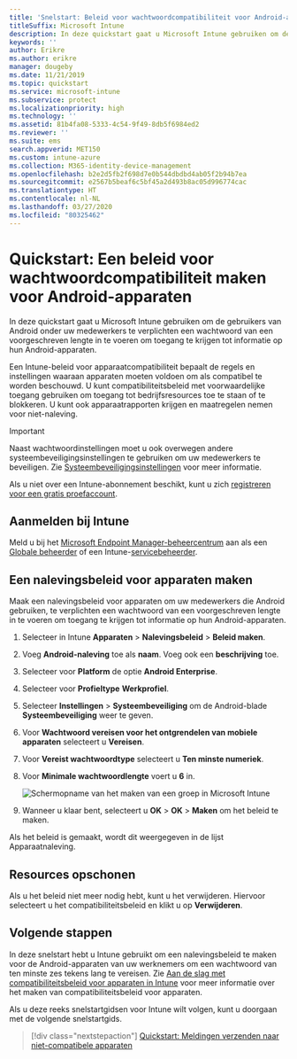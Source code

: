 ```yaml
---
title: 'Snelstart: Beleid voor wachtwoordcompatibiliteit voor Android-apparaten'
titleSuffix: Microsoft Intune
description: In deze quickstart gaat u Microsoft Intune gebruiken om de wachtwoordlengte in te stellen die is vereist voor Android-apparaten.
keywords: ''
author: Erikre
ms.author: erikre
manager: dougeby
ms.date: 11/21/2019
ms.topic: quickstart
ms.service: microsoft-intune
ms.subservice: protect
ms.localizationpriority: high
ms.technology: ''
ms.assetid: 81b4fa08-5333-4c54-9f49-8db5f6984ed2
ms.reviewer: ''
ms.suite: ems
search.appverid: MET150
ms.custom: intune-azure
ms.collection: M365-identity-device-management
ms.openlocfilehash: b2e2d5fb2f698d7e0b544dbdbd4ab05f2b94b7ea
ms.sourcegitcommit: e2567b5beaf6c5bf45a2d493b8ac05d996774cac
ms.translationtype: HT
ms.contentlocale: nl-NL
ms.lasthandoff: 03/27/2020
ms.locfileid: "80325462"
---
```

# <a name="quickstart-create-a-password-compliance-policy-for-android-devices"></a>Quickstart: Een beleid voor wachtwoordcompatibiliteit maken voor Android-apparaten

In deze quickstart gaat u Microsoft Intune gebruiken om de gebruikers van Android onder uw medewerkers te verplichten een wachtwoord van een voorgeschreven lengte in te voeren om toegang te krijgen tot informatie op hun Android-apparaten.

Een Intune-beleid voor apparaatcompatibiliteit bepaalt de regels en instellingen waaraan apparaten moeten voldoen om als compatibel te worden beschouwd. U kunt compatibiliteitsbeleid met voorwaardelijke toegang gebruiken om toegang tot bedrijfsresources toe te staan of te blokkeren. U kunt ook apparaatrapporten krijgen en maatregelen nemen voor niet-naleving.

> [!IMPORTANT]
> Naast wachtwoordinstellingen moet u ook overwegen andere systeembeveiligingsinstellingen te gebruiken om uw medewerkers te beveiligen. Zie [Systeembeveiligingsinstellingen](compliance-policy-create-android-for-work.md) voor meer informatie.

Als u niet over een Intune-abonnement beschikt, kunt u zich [registreren voor een gratis proefaccount](../fundamentals/free-trial-sign-up.md).

## <a name="sign-in-to-intune"></a>Aanmelden bij Intune

Meld u bij het [Microsoft Endpoint Manager-beheercentrum](https://go.microsoft.com/fwlink/?linkid=2109431) aan als een [Globale beheerder](../fundamentals/users-add.md#types-of-administrators) of een Intune-[servicebeheerder](../fundamentals/users-add.md#types-of-administrators).

## <a name="create-a-device-compliance-policy"></a>Een nalevingsbeleid voor apparaten maken

Maak een nalevingsbeleid voor apparaten om uw medewerkers die Android gebruiken, te verplichten een wachtwoord van een voorgeschreven lengte in te voeren om toegang te krijgen tot informatie op hun Android-apparaten.

1. Selecteer in Intune **Apparaten** > **Nalevingsbeleid** > **Beleid maken**.

2. Voeg **Android-naleving** toe als **naam**. Voeg ook een **beschrijving** toe.

3. Selecteer voor **Platform** de optie **Android Enterprise**.

4. Selecteer voor **Profieltype** **Werkprofiel**.

5. Selecteer **Instellingen** > **Systeembeveiliging** om de Android-blade **Systeembeveiliging** weer te geven.

6. Voor **Wachtwoord vereisen voor het ontgrendelen van mobiele apparaten** selecteert u **Vereisen**.

7. Voor **Vereist wachtwoordtype** selecteert u **Ten minste numeriek**.

8. Voor **Minimale wachtwoordlengte** voert u **6** in.

    ![Schermopname van het maken van een groep in Microsoft Intune](./media/quickstart-set-password-length-android/quickstart-set-password-length-android-01.png)

9. Wanneer u klaar bent, selecteert u **OK** > **OK** > **Maken** om het beleid te maken.

Als het beleid is gemaakt, wordt dit weergegeven in de lijst Apparaatnaleving.

## <a name="clean-up-resources"></a>Resources opschonen

Als u het beleid niet meer nodig hebt, kunt u het verwijderen. Hiervoor selecteert u het compatibiliteitsbeleid en klikt u op **Verwijderen**.

## <a name="next-steps"></a>Volgende stappen

In deze snelstart hebt u Intune gebruikt om een nalevingsbeleid te maken voor de Android-apparaten van uw werknemers om een wachtwoord van ten minste zes tekens lang te vereisen. Zie [Aan de slag met compatibiliteitsbeleid voor apparaten in Intune](device-compliance-get-started.md) voor meer informatie over het maken van compatibiliteitsbeleid voor apparaten.

Als u deze reeks snelstartgidsen voor Intune wilt volgen, kunt u doorgaan met de volgende snelstartgids.

> [!div class="nextstepaction"]
> [Quickstart: Meldingen verzenden naar niet-compatibele apparaten](quickstart-send-notification.md)
